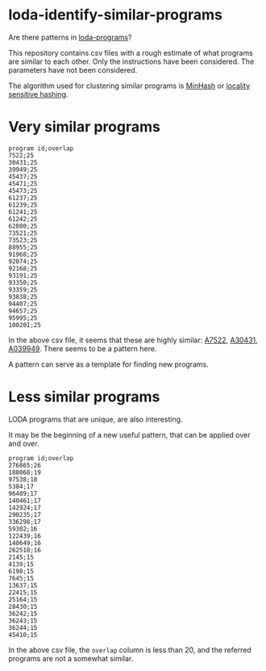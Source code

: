 # loda-identify-similar-programs

Are there patterns in [loda-programs](https://github.com/loda-lang/loda-programs)?

This repository contains csv files with a rough estimate of what programs are similar to each other. Only the instructions have been considered. The parameters have not been considered.

The algorithm used for clustering similar programs is [MinHash](https://en.wikipedia.org/wiki/MinHash) or [locality sensitive hashing](https://en.wikipedia.org/wiki/Locality-sensitive_hashing).


# Very similar programs

```csv
program id;overlap
7522;25
30431;25
39949;25
45437;25
45471;25
45473;25
61237;25
61239;25
61241;25
61242;25
62800;25
73521;25
73523;25
88955;25
91968;25
92074;25
92168;25
93191;25
93350;25
93359;25
93838;25
94407;25
94657;25
95995;25
100201;25
```

In the above csv file, it seems that these are highly similar: [A7522](https://oeis.org/A007522), [A30431](https://oeis.org/A030431), [A039949](https://oeis.org/A039949). There seems to be a pattern here.

A pattern can serve as a template for finding new programs.


# Less similar programs

LODA programs that are unique, are also interesting.

It may be the beginning of a new useful pattern, that can be applied over and over.

```csv
program id;overlap
276865;26
188068;19
97538;18
5384;17
96489;17
140461;17
142924;17
290235;17
336298;17
59302;16
122439;16
140649;16
262518;16
2145;15
4139;15
6198;15
7645;15
13637;15
22415;15
25164;15
28430;15
36242;15
36243;15
36244;15
45410;15
```

In the above csv file, the `overlap` column is less than 20, and the referred programs are not a somewhat similar.


